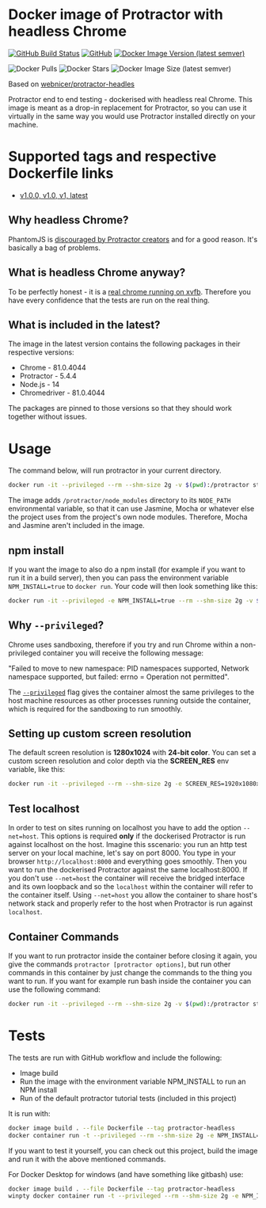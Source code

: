 # Docker image of Protractor with headless Chrome

[![GitHub Build Status](https://img.shields.io/github/workflow/status/Steeff0/protractor-headless/docker-image-test/master?style=flat-square)](https://github.com/Steeff0/protractor-headless/actions?query=workflow%3Adocker-image-test)
[![GitHub](https://img.shields.io/github/license/Steeff0/protractor-headless?style=flat-square)](https://github.com/Steeff0/protractor-headless/blob/master/LICENSE)
[![Docker Image Version (latest semver)](https://img.shields.io/docker/v/stevengerritsen/protractor-headless?style=flat-square)](https://hub.docker.com/r/stevengerritsen/protractor-headless)

![Docker Pulls](https://img.shields.io/docker/pulls/stevengerritsen/protractor-headless?style=flat-square)
![Docker Stars](https://img.shields.io/docker/stars/stevengerritsen/protractor-headless?style=flat-square)
![Docker Image Size (latest semver)](https://img.shields.io/docker/image-size/stevengerritsen/protractor-headless?style=flat-square)

Based on [webnicer/protractor-headles](https://www.github.com/jciolek/docker-protractor-headless)

Protractor end to end testing - dockerised with headless real Chrome. This image is meant as a drop-in replacement for Protractor, so you can use it virtually in the same way you would use Protractor installed directly on your machine.

# Supported tags and respective Dockerfile links
* [v1.0.0, v1.0, v1, latest](https://github.com/Steeff0/protractor-headless/blob/v1.0.0/Dockerfile)

## Why headless Chrome?

PhantomJS is [discouraged by Protractor creators](https://angular.github.io/protractor/#/browser-setup#setting-up-phantomjs) and for a good reason. It's basically a bag of problems.

## What is headless Chrome anyway?

To be perfectly honest - it is a [real chrome running on xvfb](http://tobyho.com/2015/01/09/headless-browser-testing-xvfb/). Therefore you have every confidence that the tests are run on the real thing.

## What is included in the latest?

The image in the latest version contains the following packages in their respective versions:

* Chrome - 81.0.4044
* Protractor - 5.4.4
* Node.js - 14
* Chromedriver - 81.0.4044

The packages are pinned to those versions so that they should work together without issues.

# Usage

The command below, will run protractor in your current directory.

```bash
docker run -it --privileged --rm --shm-size 2g -v $(pwd):/protractor stevengerritsen/protractor-headless protractor [protractor options]
```

The image adds `/protractor/node_modules` directory to its `NODE_PATH` environmental variable, so that it can use Jasmine, Mocha or whatever else the project uses from the project's own node modules. Therefore, Mocha and Jasmine aren't included in the image.

## npm install
If you want the image to also do a npm install (for example if you want to run it in a build server), then you can pass the environment variable `NPM_INSTALL=true` to `docker run`. Your code will then look something like this:

```bash
docker run -it --privileged -e NPM_INSTALL=true --rm --shm-size 2g -v $(pwd):/protractor stevengerritsen/protractor-headless protractor [protractor options]
```

## Why `--privileged`?

Chrome uses sandboxing, therefore if you try and run Chrome within a non-privileged container you will receive the following message:

"Failed to move to new namespace: PID namespaces supported, Network namespace supported, but failed: errno = Operation not permitted".

The [`--privileged`](https://docs.docker.com/engine/reference/run/#runtime-privilege-and-linux-capabilities) flag gives the container almost the same privileges to the host machine resources as other processes running outside the container, which is required for the sandboxing to run smoothly.

## Setting up custom screen resolution

The default screen resolution is **1280x1024** with **24-bit color**. You can set a custom screen resolution and color depth via the **SCREEN_RES** env variable, like this:

```bash
docker run -it --privileged --rm --shm-size 2g -e SCREEN_RES=1920x1080x24 -v $(pwd):/protractor stevengerritsen/protractor-headless protractor [protractor options]
```

## Test localhost

In order to test on sites running on localhost you have to add the option `--net=host`. This options is required **only** if the dockerised Protractor is run against localhost on the host. Imagine this sscenario: you run an http test server on your local machine, let's say on port 8000. You type in your browser `http://localhost:8000` and everything goes smoothly. Then you want to run the dockerised Protractor against the same localhost:8000. If you don't use `--net=host` the container will receive the bridged interface and its own loopback and so the `localhost` within the container will refer to the container itself. Using `--net=host` you allow the container to share host's network stack and properly refer to the host when Protractor is run against `localhost`.

## Container Commands

If you want to run protractor inside the container before closing it again, you give the commands `protractor [protractor options]`, but run other commands in this container by just change the commands to the thing you want to run. If you want for example run bash inside the container you can use the following command:

```bash
docker run -it --privileged --rm --shm-size 2g -v $(pwd):/protractor stevengerritsen/protractor-headless bash
```

# Tests
The tests are run with GitHub workflow and include the following:

* Image build
* Run the image with the environment variable NPM_INSTALL to run an NPM install
* Run of the default protractor tutorial tests (included in this project)

It is run with:

```bash
docker image build . --file Dockerfile --tag protractor-headless
docker container run -t --privileged --rm --shm-size 2g -e NPM_INSTALL=true -v $(pwd)/protractor-project:/protractor stevengerritsen/protractor-headless protractor ./conf.js
```

If you want to test it yourself, you can check out this project, build the image and run it with the above mentioned commands.

For Docker Desktop for windows (and have something like gitbash) use:

```bash
docker image build . --file Dockerfile --tag protractor-headless
winpty docker container run -t --privileged --rm --shm-size 2g -e NPM_INSTALL=true -v /$(pwd -W)/protractor-project:/protractor stevengerritsen/protractor-headless protractor ./conf.js
```
